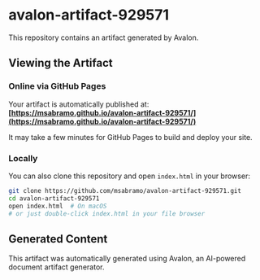# avalon-artifact-929571

This repository contains an artifact generated by Avalon.

## Viewing the Artifact

### Online via GitHub Pages

Your artifact is automatically published at: **[https://msabramo.github.io/avalon-artifact-929571/](https://msabramo.github.io/avalon-artifact-929571/)**

It may take a few minutes for GitHub Pages to build and deploy your site.

### Locally

You can also clone this repository and open `index.html` in your browser:

```bash
git clone https://github.com/msabramo/avalon-artifact-929571.git
cd avalon-artifact-929571
open index.html  # On macOS
# or just double-click index.html in your file browser
```

## Generated Content

This artifact was automatically generated using Avalon, an AI-powered document artifact generator.
